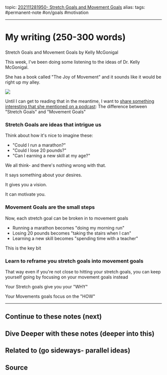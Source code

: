 topic: [202111281950- Stretch Goals and Movement Goals](.md)
alias: 
tags: #permanent-note #on/goals #motivation

---

# My writing (250-300 words)

###   
Stretch Goals and Movement Goals by Kelly McGonigal

This week, I've been doing some listening to the ideas of Dr. Kelly McGonigal.

She has a book called "The Joy of Movement" and it sounds like it would be right up my alley.

[![](https://static.wixstatic.com/media/a9de46_328dcf847eb84647ae6268f857ffa387~mv2.jpg/v1/fit/w_700,h_2000,al_c,q_85/image.jpg)](https://shoutout.wix.com/so/30Nn0RuGy/c?w=4rRx6yFSsRF73_okbarvQuaE7ivtc5XN9QrVrgNhbCU.eyJ1IjoiaHR0cHM6Ly93d3cudGVkLmNvbS90YWxrcy9rZWxseV9tY2dvbmlnYWxfaG93X3RvX21ha2Vfc3RyZXNzX3lvdXJfZnJpZW5kIiwiciI6IjE4ZWJhOGRkLTE1NTItNDNmMS1lMGYwLWFmMTAzNGY5OTUyMCIsIm0iOiJscCJ9)

Until I can get to reading that in the meantime, I want to [share something interesting that she mentioned on a podcast](https://shoutout.wix.com/so/30Nn0RuGy/c?w=ak772ba1Gie-1LdWkZsO99Ej8UhxiIEXY8WsHpJlBHI.eyJ1IjoiaHR0cHM6Ly95b3V0dS5iZS9KY2xROEx6bG9sOD90PTM2NTkiLCJyIjoiZjAyODFmZjctZTI2ZS00YTMxLTMzNWUtMGZhMDFiOTFkZDY5IiwibSI6ImxwIn0): The difference between "Stretch Goals" and "Movement Goals"

### Stretch Goals are ideas that intrigue us

Think about how it's nice to imagine these:

-   "Could I run a marathon?"
-   "Could I lose 20 pounds?"
-   "Can I earning a new skill at my age?"

We all think- and there's nothing wrong with that.

It says something about your desires.

It gives you a vision.

It can motivate you.

### Movement Goals are the small steps

Now, each stretch goal can be broken in to movement goals

-   Running a marathon becomes "doing my morning run"
-   Losing 20 pounds becomes "taking the stairs when I can"
-   Learning a new skill becomes "spending time with a teacher"

This is the key bit

### Learn to reframe you stretch goals into movement goals

That way even if you're not close to hitting your stretch goals, you can keep yourself going by focusing on your movement goals instead

Your Stretch goals give you your "WHY"

Your Movements goals focus on the "HOW"






---
## Continue to these notes (next)
		
## Dive Deeper with these notes (deeper into this)
		
## Related to (go sideways- parallel ideas)
	
## Source